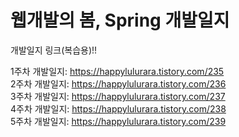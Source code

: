 # 웹개발의 봄, Spring 개발일지

개발일지 링크(복습용)!!

1주차 개발일지: https://happylulurara.tistory.com/235  
2주차 개발일지: https://happylulurara.tistory.com/236   
3주차 개발일지: https://happylulurara.tistory.com/237  
4주차 개발일지: https://happylulurara.tistory.com/238  
5주차 개발일지: https://happylulurara.tistory.com/239  
